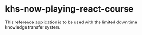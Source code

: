 # khs-now-playing-react-course
This reference application is to be used with the limited down time knowledge transfer system.
